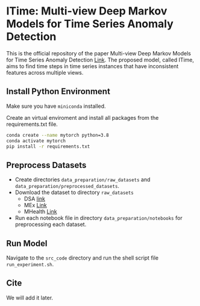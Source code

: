 # ITime: Multi-view Deep Markov Models for Time Series Anomaly Detection

This is the official repository of the paper Multi-view Deep Markov Models for Time Series Anomaly Detection [Link](). The proposed model, called ITime, aims to find time steps in time series instances that have inconsistent features across multiple views.

## Install Python Environment

Make sure you have `miniconda` installed.

Create an virtual enviroment and install all packages from the requirements.txt file.

```bash
conda create --name mytorch python=3.8
conda activate mytorch
pip install -r requirements.txt
```

## Preprocess Datasets

- Create directories `data_preparation/raw_datasets` and `data_preparation/preprocessed_datasets`.
- Download the dataset to directory `raw_datasets`
  - DSA [link](https://archive.ics.uci.edu/dataset/256/daily+and+sports+activities)
  - MEx [Link](https://archive.ics.uci.edu/dataset/500/mex)
  - MHealth [Link](http://archive.ics.uci.edu/dataset/319/mhealth+dataset)
- Run each notebook file in directory `data_preparation/notebooks` for preprocessing each dataset.

## Run Model

Navigate to the `src_code` directory and run the shell script file `run_experiment.sh`.

## Cite

We will add it later.
